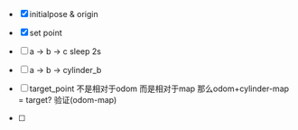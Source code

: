 - [x] initialpose  &  origin 

- [x] set point

- [ ] a -> b -> c  sleep 2s

- [ ] a -> b -> cylinder_b

- [ ] target_point 不是相对于odom 而是相对于map 那么odom+cylinder-map = target?  验证(odom-map)

- [ ] 